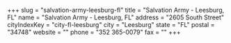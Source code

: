 +++
slug = "salvation-army-leesburg-fl"
title = "Salvation Army - Leesburg, FL"
name = "Salvation Army - Leesburg, FL"
address = "2605 South Street"
cityIndexKey = "city-fl-leesburg"
city = "Leesburg"
state = "FL"
postal = "34748"
website = ""
phone = "352 365-0079"
fax = ""
+++

